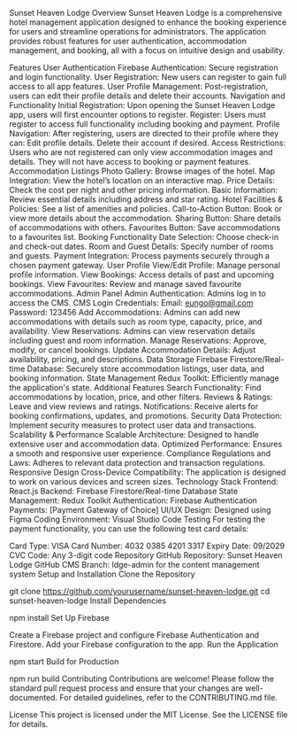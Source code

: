 Sunset Heaven Lodge
Overview
Sunset Heaven Lodge is a comprehensive hotel management application designed to enhance the booking experience for users and streamline operations for administrators. The application provides robust features for user authentication, accommodation management, and booking, all with a focus on intuitive design and usability.

Features
User Authentication
Firebase Authentication: Secure registration and login functionality.
User Registration: New users can register to gain full access to all app features.
User Profile Management: Post-registration, users can edit their profile details and delete their accounts.
Navigation and Functionality
Initial Registration: Upon opening the Sunset Heaven Lodge app, users will first encounter options to register.
Register: Users must register to access full functionality including booking and payment.
Profile Navigation: After registering, users are directed to their profile where they can:
Edit profile details.
Delete their account if desired.
Access Restrictions: Users who are not registered can only view accommodation images and details. They will not have access to booking or payment features.
Accommodation Listings
Photo Gallery: Browse images of the hotel.
Map Integration: View the hotel’s location on an interactive map.
Price Details: Check the cost per night and other pricing information.
Basic Information: Review essential details including address and star rating.
Hotel Facilities & Policies: See a list of amenities and policies.
Call-to-Action Button: Book or view more details about the accommodation.
Sharing Button: Share details of accommodations with others.
Favourites Button: Save accommodations to a favourites list.
Booking Functionality
Date Selection: Choose check-in and check-out dates.
Room and Guest Details: Specify number of rooms and guests.
Payment Integration: Process payments securely through a chosen payment gateway.
User Profile
View/Edit Profile: Manage personal profile information.
View Bookings: Access details of past and upcoming bookings.
View Favourites: Review and manage saved favourite accommodations.
Admin Panel
Admin Authentication: Admins log in to access the CMS.
CMS Login Credentials:
Email: eungo@gmail.com
Password: 123456
Add Accommodations: Admins can add new accommodations with details such as room type, capacity, price, and availability.
View Reservations: Admins can view reservation details including guest and room information.
Manage Reservations: Approve, modify, or cancel bookings.
Update Accommodation Details: Adjust availability, pricing, and descriptions.
Data Storage
Firebase Firestore/Real-time Database: Securely store accommodation listings, user data, and booking information.
State Management
Redux Toolkit: Efficiently manage the application's state.
Additional Features
Search Functionality: Find accommodations by location, price, and other filters.
Reviews & Ratings: Leave and view reviews and ratings.
Notifications: Receive alerts for booking confirmations, updates, and promotions.
Security
Data Protection: Implement security measures to protect user data and transactions.
Scalability & Performance
Scalable Architecture: Designed to handle extensive user and accommodation data.
Optimized Performance: Ensures a smooth and responsive user experience.
Compliance
Regulations and Laws: Adheres to relevant data protection and transaction regulations.
Responsive Design
Cross-Device Compatibility: The application is designed to work on various devices and screen sizes.
Technology Stack
Frontend: React.js
Backend: Firebase Firestore/Real-time Database
State Management: Redux Toolkit
Authentication: Firebase Authentication
Payments: [Payment Gateway of Choice]
UI/UX Design: Designed using Figma
Coding Environment: Visual Studio Code
Testing
For testing the payment functionality, you can use the following test card details:

Card Type: VISA
Card Number: 4032 0385 4201 3317
Expiry Date: 09/2029
CVC Code: Any 3-digit code
Repository
GitHub Repository: Sunset Heaven Lodge GitHub
CMS Branch: ldge-admin for the content management system
Setup and Installation
Clone the Repository


git clone https://github.com/yourusername/sunset-heaven-lodge.git
cd sunset-heaven-lodge
Install Dependencies


npm install
Set Up Firebase

Create a Firebase project and configure Firebase Authentication and Firestore.
Add your Firebase configuration to the app.
Run the Application


npm start
Build for Production


npm run build
Contributing
Contributions are welcome! Please follow the standard pull request process and ensure that your changes are well-documented. For detailed guidelines, refer to the CONTRIBUTING.md file.

License
This project is licensed under the MIT License. See the LICENSE file for details.